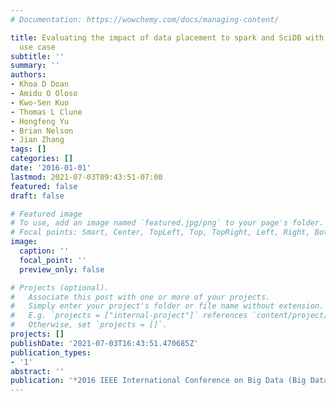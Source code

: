```yaml
---
# Documentation: https://wowchemy.com/docs/managing-content/

title: Evaluating the impact of data placement to spark and SciDB with an Earth Science
  use case
subtitle: ''
summary: ''
authors:
- Khoa D Doan
- Amidu O Oloso
- Kwo-Sen Kuo
- Thomas L Clune
- Hongfeng Yu
- Brian Nelson
- Jian Zhang
tags: []
categories: []
date: '2016-01-01'
lastmod: 2021-07-03T09:43:51-07:00
featured: false
draft: false

# Featured image
# To use, add an image named `featured.jpg/png` to your page's folder.
# Focal points: Smart, Center, TopLeft, Top, TopRight, Left, Right, BottomLeft, Bottom, BottomRight.
image:
  caption: ''
  focal_point: ''
  preview_only: false

# Projects (optional).
#   Associate this post with one or more of your projects.
#   Simply enter your project's folder or file name without extension.
#   E.g. `projects = ["internal-project"]` references `content/project/deep-learning/index.md`.
#   Otherwise, set `projects = []`.
projects: []
publishDate: '2021-07-03T16:43:51.470685Z'
publication_types:
- '1'
abstract: ''
publication: '*2016 IEEE International Conference on Big Data (Big Data)*'
---
```

